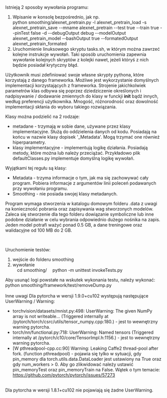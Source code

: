 
Istnieją 2 sposoby wywołania programu:
1. Wpisanie w konsolę bezpośrednio, jak np. <br>
    python smoothing/alexnet_pretrain.py -l alexnet_pretrain_load -s alexnet_pretrain_save --mname alexnet_pretrain --test true --train true --pinTest false -d --debugOutput debug --modelOutput alexnet_pretrain_model --bashOutput true --formatedOutput alexnet_pretrain_formated 
2. Uruchomienie linuksowego skryptu tasks.sh, w którym można zawrzeć kolejne instrukcje wywołań. Taki sposób uruchomienia zapewnia wywołanie kolejnych skryptów z kolejki nawet, jeżeli któryś z nich będzie posiadał krytyczny błąd.

Użytkownik musi zdefiniować swoje własne skrypty pythona, które korzystają z danego frameworka. Możliwe jest wykorzystanie domyślnych implementacji korzystających z frameworka. 
Strojenie jakichkolwiek parametrów klas odbywa się poprzez dziedziczenie określonych i nadpisywanie / dodawanie zmiennych do klasy w funckji __init__ bądź innych, według preferencji użytkownika. Mnogość, różnorodność oraz dowolność implementacji skłania do wyboru takiego rozwiązania.

Klasy można podzielić na 2 rodzaje:
* metadane - trzymają w sobie dane, używane przez klasy implementacyjne. Służą do oddzielenia danych od kodu. Posiadają na końcu w nazwie klasy dopisek '_Metadata'. Mogą trzymać one również hiperparametry.
* klasy implementacyjne - implementują logikę działania. Posiadają metody, które można lub należy przeciążać. Przykładowo plik defaultClasses.py implementuje domyślną logikę wywołań.

Wyjątkami tej regułu są klasy:
* Metadata - trzyma informacje o tym, jak ma się zachowywać cały program. Pobiera informacje z argumentów linii poleceń podawanych przy wywołaniu programu.
* Smoothing - nie posiada swojej klasy metadanych.


Program wymaga stworzenia w katalogu domowym folderu .data z uwagi na konieczność pobrania oraz zapisywania wag stworzonych modelów.
Zaleca się stworzenie dla tego folderu dowiązanie symboliczne lub inne podobne działanie w celu wybrania odpowiednio dużego nośnika na zapis.
Jeden model potrafi ważyć ponad 0.5 GB, a dane treningowe oraz walidacyjne od 100 MB do 2 GB.

<br>

Uruchomienie testów:
1. wejście do folderu smoothing <br>
2. wywołanie <br>
    &emsp;cd smoothing/
    &emsp;python -m unittest invokeTests.py

Aby usunąć logi powstałe na wskutek wykonania testu, należy wykonać: python smoothing/framework/test/removeDump.py
<br>
<br>
Inne uwagi
Dla pytorcha w wersji 1.9.0+cu102 występują następujące UserWarning / Warning:
+ torchvision/datasets/mnist.py:498: UserWarning: The given NumPy array is not writeable... (Triggered internally at  /pytorch/torch/csrc/utils/tensor_numpy.cpp:180.) - jest to wewnętrzny warning pytorcha.
+ torch/nn/functional.py:718: UserWarning: Named tensors (Triggered internally at  /pytorch/c10/core/TensorImpl.h:1156.) - jest to wewnętrzny warning pytorcha.
+ [W pthreadpool-cpp.cc:90] Warning: Leaking Caffe2 thread-pool after fork. (function pthreadpool) - pojawia się tylko w sytuacji, gdy pin_memory dla torch.utils.data.DataLoader jest ustawiony na True oraz gdy num_workers > 0. Aby go zlikwidować należy ustawić pin_memoryTest oraz pin_memoryTrain na False. Wątek o tym temacie: https://github.com/pytorch/pytorch/issues/57273

<br>
Dla pytorcha w wersji 1.8.1+cu102 nie pojawiają się żadne UserWarning.